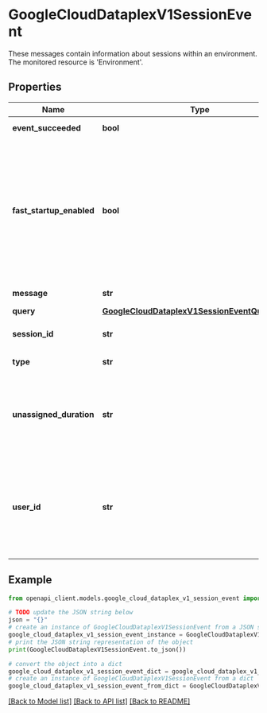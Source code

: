 # GoogleCloudDataplexV1SessionEvent

These messages contain information about sessions within an environment. The monitored resource is 'Environment'.

## Properties

Name | Type | Description | Notes
------------ | ------------- | ------------- | -------------
**event_succeeded** | **bool** | The status of the event. | [optional] 
**fast_startup_enabled** | **bool** | If the session is associated with an environment with fast startup enabled, and was created before being assigned to a user. | [optional] 
**message** | **str** | The log message. | [optional] 
**query** | [**GoogleCloudDataplexV1SessionEventQueryDetail**](GoogleCloudDataplexV1SessionEventQueryDetail.md) |  | [optional] 
**session_id** | **str** | Unique identifier for the session. | [optional] 
**type** | **str** | The type of the event. | [optional] 
**unassigned_duration** | **str** | The idle duration of a warm pooled session before it is assigned to user. | [optional] 
**user_id** | **str** | The information about the user that created the session. It will be the email address of the user. | [optional] 

## Example

```python
from openapi_client.models.google_cloud_dataplex_v1_session_event import GoogleCloudDataplexV1SessionEvent

# TODO update the JSON string below
json = "{}"
# create an instance of GoogleCloudDataplexV1SessionEvent from a JSON string
google_cloud_dataplex_v1_session_event_instance = GoogleCloudDataplexV1SessionEvent.from_json(json)
# print the JSON string representation of the object
print(GoogleCloudDataplexV1SessionEvent.to_json())

# convert the object into a dict
google_cloud_dataplex_v1_session_event_dict = google_cloud_dataplex_v1_session_event_instance.to_dict()
# create an instance of GoogleCloudDataplexV1SessionEvent from a dict
google_cloud_dataplex_v1_session_event_from_dict = GoogleCloudDataplexV1SessionEvent.from_dict(google_cloud_dataplex_v1_session_event_dict)
```
[[Back to Model list]](../README.md#documentation-for-models) [[Back to API list]](../README.md#documentation-for-api-endpoints) [[Back to README]](../README.md)


